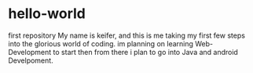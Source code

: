 # hello-world
first repository
My name is keifer, and this is me taking my first few steps into the glorious world of coding.
im planning on learning Web-Development to start then from there i plan to go into Java and android
Develpoment.
